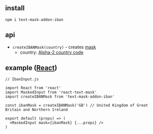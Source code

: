 ## install
```
npm i text-mask-addon-iban
```

## api
- `createIBANMask(country)` - creates [mask](https://github.com/text-mask/text-mask/blob/master/componentDocumentation.md#mask)
  - country: [Alpha-2 country code](https://www.iban.com/country-codes)

## example ([React](https://github.com/text-mask/text-mask/tree/master/react))
```
// IbanInput.js

import React from 'react'
import MaskedInput from 'react-text-mask'
import createIBANMask from 'text-mask-addon-iban'

const ibanMask = createIBANMask('GB') // United Kingdom of Great Britain and Northern Ireland

export default (props) => (
  <MaskedInput mask={ibanMask} {...props} />
)
```
